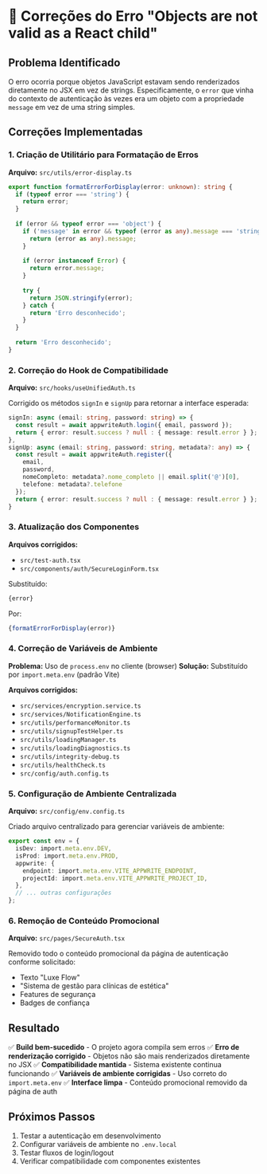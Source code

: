 # 🔧 Correções do Erro "Objects are not valid as a React child"

## Problema Identificado

O erro ocorria porque objetos JavaScript estavam sendo renderizados diretamente no JSX em vez de strings. Especificamente, o `error` que vinha do contexto de autenticação às vezes era um objeto com a propriedade `message` em vez de uma string simples.

## Correções Implementadas

### 1. Criação de Utilitário para Formatação de Erros

**Arquivo:** `src/utils/error-display.ts`

```typescript
export function formatErrorForDisplay(error: unknown): string {
  if (typeof error === 'string') {
    return error;
  }
  
  if (error && typeof error === 'object') {
    if ('message' in error && typeof (error as any).message === 'string') {
      return (error as any).message;
    }
    
    if (error instanceof Error) {
      return error.message;
    }
    
    try {
      return JSON.stringify(error);
    } catch {
      return 'Erro desconhecido';
    }
  }
  
  return 'Erro desconhecido';
}
```

### 2. Correção do Hook de Compatibilidade

**Arquivo:** `src/hooks/useUnifiedAuth.ts`

Corrigido os métodos `signIn` e `signUp` para retornar a interface esperada:

```typescript
signIn: async (email: string, password: string) => {
  const result = await appwriteAuth.login({ email, password });
  return { error: result.success ? null : { message: result.error } };
},
signUp: async (email: string, password: string, metadata?: any) => {
  const result = await appwriteAuth.register({
    email,
    password,
    nomeCompleto: metadata?.nome_completo || email.split('@')[0],
    telefone: metadata?.telefone
  });
  return { error: result.success ? null : { message: result.error } };
}
```

### 3. Atualização dos Componentes

**Arquivos corrigidos:**
- `src/test-auth.tsx`
- `src/components/auth/SecureLoginForm.tsx`

Substituído:
```jsx
{error}
```

Por:
```jsx
{formatErrorForDisplay(error)}
```

### 4. Correção de Variáveis de Ambiente

**Problema:** Uso de `process.env` no cliente (browser)
**Solução:** Substituído por `import.meta.env` (padrão Vite)

**Arquivos corrigidos:**
- `src/services/encryption.service.ts`
- `src/services/NotificationEngine.ts`
- `src/utils/performanceMonitor.ts`
- `src/utils/signupTestHelper.ts`
- `src/utils/loadingManager.ts`
- `src/utils/loadingDiagnostics.ts`
- `src/utils/integrity-debug.ts`
- `src/utils/healthCheck.ts`
- `src/config/auth.config.ts`

### 5. Configuração de Ambiente Centralizada

**Arquivo:** `src/config/env.config.ts`

Criado arquivo centralizado para gerenciar variáveis de ambiente:

```typescript
export const env = {
  isDev: import.meta.env.DEV,
  isProd: import.meta.env.PROD,
  appwrite: {
    endpoint: import.meta.env.VITE_APPWRITE_ENDPOINT,
    projectId: import.meta.env.VITE_APPWRITE_PROJECT_ID,
  },
  // ... outras configurações
};
```

### 6. Remoção de Conteúdo Promocional

**Arquivo:** `src/pages/SecureAuth.tsx`

Removido todo o conteúdo promocional da página de autenticação conforme solicitado:
- Texto "Luxe Flow"
- "Sistema de gestão para clínicas de estética"
- Features de segurança
- Badges de confiança

## Resultado

✅ **Build bem-sucedido** - O projeto agora compila sem erros
✅ **Erro de renderização corrigido** - Objetos não são mais renderizados diretamente no JSX
✅ **Compatibilidade mantida** - Sistema existente continua funcionando
✅ **Variáveis de ambiente corrigidas** - Uso correto do `import.meta.env`
✅ **Interface limpa** - Conteúdo promocional removido da página de auth

## Próximos Passos

1. Testar a autenticação em desenvolvimento
2. Configurar variáveis de ambiente no `.env.local`
3. Testar fluxos de login/logout
4. Verificar compatibilidade com componentes existentes